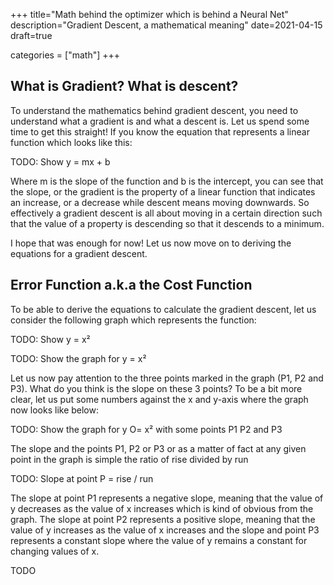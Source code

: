 +++
title="Math behind the optimizer which is behind a Neural Net"
description="Gradient Descent, a mathematical meaning"
date=2021-04-15
draft=true

categories = ["math"]
+++


## What is Gradient? What is descent?

To understand the mathematics behind gradient descent, you need to understand what a gradient is and what a descent is. Let us
spend some time to get this straight! If you know the equation that represents a linear function which looks like this:

TODO: Show y = mx + b

Where m is the slope of the function and b is the intercept, you can see that the slope, or the gradient is the property
of a linear function that indicates an increase, or a decrease while descent means moving downwards. So effectively a gradient descent 
is all about moving in a certain direction such that the value of a property is descending so that it descends to a minimum.

I hope that was enough for now! Let us now move on to deriving the equations for a gradient descent. 

## Error Function a.k.a the Cost Function

To be able to derive the equations to calculate the gradient descent, let us consider the following graph which represents the function:

TODO: Show y = x²

TODO: Show the graph for y = x²

Let us now pay attention to the three points marked in the graph (P1, P2 and P3). What do you think is the slope on these 3 points?
To be a bit more clear, let us put some numbers against the x and y-axis where the graph now looks like below:

TODO: Show the graph for y O= x² with some points P1 P2 and P3

The slope and the points P1, P2 or P3 or as a matter of fact at any given point in the graph is simple the ratio of rise divided by run

TODO: Slope at point P = rise / run

The slope at point P1 represents a negative slope, meaning that the value of y decreases as the value of x increases which is
kind of obvious from the graph. The slope at point P2 represents a positive slope, meaning that the value of y increases as the 
value of x increases and the slope and point P3 represents a constant slope where the value of y remains a constant for changing
values of x.

TODO


